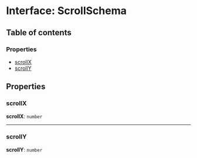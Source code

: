 # Interface: ScrollSchema

## Table of contents

### Properties

* [scrollX](/auto-docs/editor/interfaces/ScrollSchema.md#scrollx)
* [scrollY](/auto-docs/editor/interfaces/ScrollSchema.md#scrolly)

## Properties

### scrollX

**scrollX**: `number`

***

### scrollY

**scrollY**: `number`
